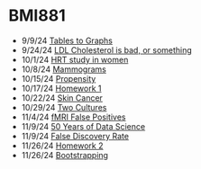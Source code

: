 # BMI881

- 9/9/24 [Tables to Graphs](https://github.com/John-Peters-UW/BMI881/blob/main/tables_to_graphs.md)
- 9/24/24 [LDL Cholesterol is bad, or something](https://github.com/John-Peters-UW/BMI881/blob/main/CHD_incidence.md)
- 10/1/24 [HRT study in women](https://github.com/John-Peters-UW/BMI881/blob/main/HRT.md)
- 10/8/24 [Mammograms](https://github.com/John-Peters-UW/BMI881/blob/main/mammogram.md)
- 10/15/24 [Propensity](https://github.com/John-Peters-UW/BMI881/blob/main/propensity.md)
- 10/17/24 [Homework 1](https://github.com/John-Peters-UW/BMI881/blob/main/homework1/hwk1.md)
- 10/22/24 [Skin Cancer](https://github.com/John-Peters-UW/BMI881/blob/main/skin_cancer.md)
- 10/29/24 [Two Cultures](https://github.com/John-Peters-UW/BMI881/blob/main/two_cultures.md)
- 11/4/24 [fMRI False Positives](https://github.com/John-Peters-UW/BMI881/blob/main/fmri_pvalues.md)
- 11/9/24 [50 Years of Data Science](https://github.com/John-Peters-UW/BMI881/blob/main/50_years.md)
- 11/9/24 [False Discovery Rate](https://github.com/John-Peters-UW/BMI881/blob/main/FWER.md)
- 11/26/24 [Homework 2](https://github.com/John-Peters-UW/BMI881/blob/main/homework2/homework2.md)
- 11/26/24 [Bootstrapping](https://github.com/John-Peters-UW/BMI881/blob/main/bootstrapping.md)